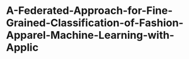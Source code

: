# A-Federated-Approach-for-Fine-Grained-Classification-of-Fashion-Apparel-Machine-Learning-with-Applic